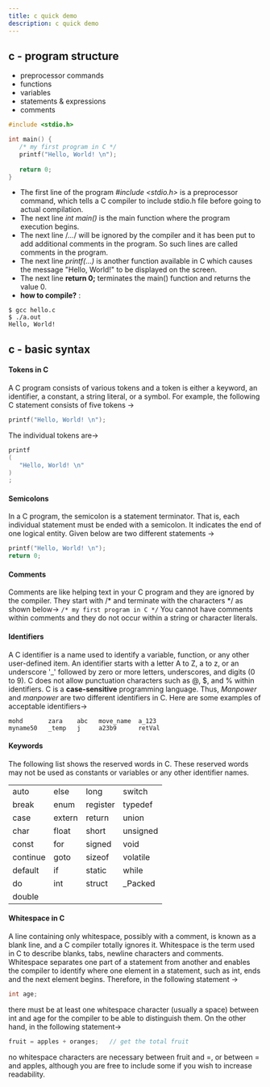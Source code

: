 ```yaml
---
title: c quick demo
description: c quick demo
---
```


## c - program structure
- preprocessor commands
- functions
- variables
- statements & expressions
- comments 
```C
#include <stdio.h>

int main() {
   /* my first program in C */
   printf("Hello, World! \n");
   
   return 0;
}
```
- The first line of the program _#include <stdio.h>_ is a preprocessor command, which tells a C compiler to include stdio.h file before going to actual compilation.
- The next line _int main()_ is the main function where the program execution begins.
- The next line /*...*/ will be ignored by the compiler and it has been put to add additional comments in the program. So such lines are called comments in the program.
- The next line _printf(...)_ is another function available in C which causes the message "Hello, World!" to be displayed on the screen.
- The next line **return 0;** terminates the main() function and returns the value 0.
- **how to compile?** : 
```
$ gcc hello.c
$ ./a.out
Hello, World!
```


## c - basic syntax
#### Tokens in C
A C program consists of various tokens and a token is either a keyword, an identifier, a constant, a string literal, or a symbol. For example, the following C statement consists of five tokens ->
```C
printf("Hello, World! \n");
```
The individual tokens are->
```C
printf
(
   "Hello, World! \n"
)
;
```

#### Semicolons
In a C program, the semicolon is a statement terminator. That is, each individual statement must be ended with a semicolon. It indicates the end of one logical entity.
Given below are two different statements ->
```C
printf("Hello, World! \n");
return 0;
```

#### Comments
Comments are like helping text in your C program and they are ignored by the compiler. They start with /* and terminate with the characters */ as shown below->
`/* my first program in C */`
You cannot have comments within comments and they do not occur within a string or character literals.

#### Identifiers
A C identifier is a name used to identify a variable, function, or any other user-defined item. An identifier starts with a letter A to Z, a to z, or an underscore '_' followed by zero or more letters, underscores, and digits (0 to 9).
C does not allow punctuation characters such as @, $, and % within identifiers. C is a **case-sensitive** programming language. Thus, _Manpower_ and _manpower_ are two different identifiers in C. Here are some examples of acceptable identifiers->
```
mohd       zara    abc   move_name  a_123
myname50   _temp   j     a23b9      retVal
```

#### Keywords
The following list shows the reserved words in C. These reserved words may not be used as constants or variables or any other identifier names.

|   |   |   |   |
|---|---|---|---|
|auto|else|long|switch|
|break|enum|register|typedef|
|case|extern|return|union|
|char|float|short|unsigned|
|const|for|signed|void|
|continue|goto|sizeof|volatile|
|default|if|static|while|
|do|int|struct|_Packed|
|double||||

#### Whitespace in C
A line containing only whitespace, possibly with a comment, is known as a blank line, and a C compiler totally ignores it.
Whitespace is the term used in C to describe blanks, tabs, newline characters and comments. Whitespace separates one part of a statement from another and enables the compiler to identify where one element in a statement, such as int, ends and the next element begins. Therefore, in the following statement ->
```C
int age;
```
there must be at least one whitespace character (usually a space) between int and age for the compiler to be able to distinguish them. On the other hand, in the following statement->
```C
fruit = apples + oranges;   // get the total fruit
```
no whitespace characters are necessary between fruit and =, or between = and apples, although you are free to include some if you wish to increase readability.
